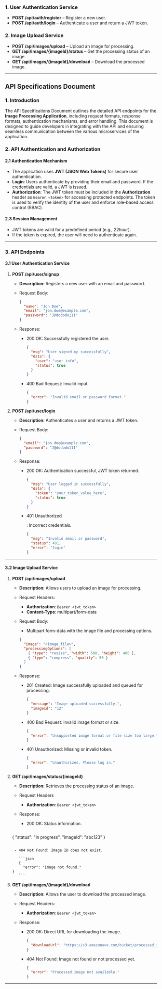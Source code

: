 ### **1. User Authentication Service**

- **POST /api/auth/register** – Register a new user.
- **POST /api/auth/login** – Authenticate a user and return a JWT token.

### **2. Image Upload Service**

- **POST /api/images/upload** – Upload an image for processing.
- **GET /api/images/{imageId}/status** – Get the processing status of an image.
- **GET /api/images/{imageId}/download** – Download the processed image.



------

## **API Specifications Document**

### 1. **Introduction**

The API Specifications Document outlines the detailed API endpoints for the **Image Processing Application**, including request formats, response formats, authentication mechanisms, and error handling. This document is designed to guide developers in integrating with the API and ensuring seamless communication between the various microservices of the application.

### 2. **API Authentication and Authorization**

#### 2.1 **Authentication Mechanism**

- The application uses **JWT (JSON Web Tokens)** for secure user authentication.
- **Login**: Users authenticate by providing their email and password. If the credentials are valid, a JWT is issued.
- **Authorization**: The JWT token must be included in the **Authorization** header as `Bearer <token>` for accessing protected endpoints. The token is used to verify the identity of the user and enforce role-based access control (RBAC).

#### 2.3 **Session Management**

- JWT tokens are valid for a predefined period (e.g., 22hour).
- If the token is expired, the user will need to authenticate again.

------

### 3. **API Endpoints**

#### 3.1 **User Authentication Service**

1. **POST /api/user/signup**

   - **Description**: Registers a new user with an email and password.

   - Request Body:

     ```json
     {
       "name": "Jon Doe",
       "email": "jon.doe@example.com",
       "password": "J@dododo111"
     }
     
     ```

   - Response:

     - 200 OK: Successfully registered the user.

       ```json
       {
         "msg": "User signed up successfully",
         "data": {
           "user": "user info",
           "status": true
         }
       }
       
       ```
     
     - 400 Bad Request: Invalid input.
     
       ```json
       {
         "error": "Invalid email or password format."
       }
       ```

2. **POST /api/user/login**

   - **Description**: Authenticates a user and returns a JWT token.

   - Request Body:

     ```json
     {
       "email": "jon.doe@example.com",
       "password": "J@dododo111"
     }
     
     ```

   - Response:

     - 200 OK: Authentication successful, JWT token returned.

       ```json
       {
         "msg": "User logged in successfully",
         "data": {
           "token": "your_token_value_here",
           "status": true
         }
       }
       
       ```
     
     - 401 Unauthorized
     
       : Incorrect credentials.
     
       ```json
       {
         "msg": "Invalid email or password",
         "status": 401,
         "error": "login"
       }
       ```

   

------

#### 3.2 **Image Upload Service**

1. **POST /api/images/upload**

   - **Description**: Allows users to upload an image for processing.

   - Request Headers:

     - **Authorization**: `Bearer <jwt_token>`
     - **Content-Type**: multipart/form-data
     
   - Request Body:

     - Multipart form-data with the image file and processing options.

     ```json
     {
       "image": "<image_file>",
       "processingOptions": [
         { "type": "resize", "width": 500, "height": 400 },
         { "type": "compress", "quality": 50 }
       ]
     }
     
     ```

   - Response:

     - 201 Created: Image successfully uploaded and queued for processing.

       ```json
       {
         "message": "Image uploaded successfully.",
         "imageId": "12"
       }
       ```
       
     - 400 Bad Request: Invalid image format or size.
     
       ```json
       {
         "error": "Unsupported image format or file size too large."
       }
       ```
       
     - 401 Unauthorized: Missing or invalid token.
     
       ```json
       {
         "error": "Unauthorized. Please log in."
       }
       ```

2. **GET /api/images/status/{imageId}**

   - **Description**: Retrieves the processing status of an image.

   - Request Headers

     - **Authorization**: `Bearer <jwt_token>`

   - Response:

     - 200 OK: Status information.

       ```json
    {
         "status": "in progress",
      "imageId": "abc123"
       }
    ```
       
     - 404 Not Found: Image ID does not exist.
     
       ```json
       {
         "error": "Image not found."
    }
       ```

3. **GET /api/images/{imageId}/download**

   - **Description**: Allows the user to download the processed image.

   - Request Headers:

     - **Authorization**: `Bearer <jwt_token>`

   - Response:

     - 200 OK: Direct URL for downloading the image.

       ```json
       {
         "downloadUrl": "https://s3.amazonaws.com/bucket/processed_image.jpg"
       }
       ```
       
     - 404 Not Found: Image not found or not processed yet.
     
       ```json
       {
         "error": "Processed image not available."
       }
       ```

------

